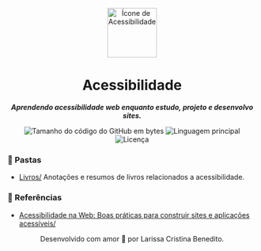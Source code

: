 <p align="center">
  <img src="https://github.com/mewmewdevart/acessibilidade/assets/50052600/a36846db-b208-485e-be3b-8dafeb62d636" alt="Ícone de Acessibilidade" width="100px"/>
</p>

<h1 align="center">
    Acessibilidade
</h1>

<p align="center">
    <b><i>Aprendendo acessibilidade web enquanto estudo, projeto e desenvolvo  sites.</i></b><br>
</p>

<p align="center">
    <img alt="Tamanho do código do GitHub em bytes" src="https://img.shields.io/github/languages/code-size/mewmewdevart/acessibilidade?color=3178C6" />
    <img alt="Linguagem principal" src="https://img.shields.io/github/languages/top/mewmewdevart/acessibilidade?color=3178C6" />
    <img alt="Licença" src="https://img.shields.io/github/license/mewmewdevart/acessibilidade?color=3178C6" />
</p>

### 📂 Pastas
- [Livros/](livros/) Anotações e resumos de livros relacionados a acessibilidade.


### 🔗 Referências
- [Acessibilidade na Web: Boas práticas para construir sites e aplicações acessíveis/](https://www.amazon.com.br/ACESSIBILIDADE-NA-WEB-REINALDO-FERRAZ/dp/6586110106/ref=asc_df_6586110106/?tag=googleshopp00-20&linkCode=df0&hvadid=646862207913&hvpos=&hvnetw=g&hvrand=15759464937240682581&hvpone=&hvptwo=&hvqmt=&hvdev=c&hvdvcmdl=&hvlocint=&hvlocphy=1001773&hvtargid=pla-2284692390631&psc=1&mcid=2de6f24141273ce5ab483d9aa12d4d20)


<!-- 
### 📂 Pastas
- [Books/](Books/)

### 🔗 Referências

- [W3schools](https://www.w3schools.com/)
- [GeeksForGeeks](https://practice.geeksforgeeks.org/)
- [Leet Code](https://leetcode.com/)
- [Project Euler](https://projecteuler.net/archives)
- [Advent of Code](https://adventofcode.com/)
-->

<p align="center"> Desenvolvido com amor 💙 por Larissa Cristina Benedito.</p>
